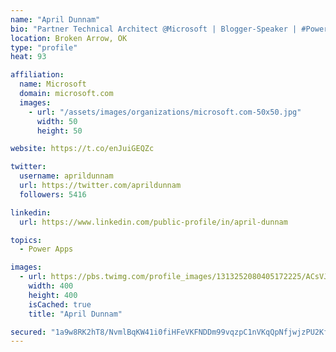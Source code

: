 ```yaml
---
name: "April Dunnam"
bio: "Partner Technical Architect @Microsoft | Blogger-Speaker | #PowerApps, #PowerAutomate, #Office365, #SharePoint | #WIT | #Karaoke Queen"
location: Broken Arrow, OK
type: "profile"
heat: 93

affiliation:
  name: Microsoft
  domain: microsoft.com
  images:
    - url: "/assets/images/organizations/microsoft.com-50x50.jpg"
      width: 50
      height: 50

website: https://t.co/enJuiGEQZc

twitter:
  username: aprildunnam
  url: https://twitter.com/aprildunnam
  followers: 5416

linkedin:
  url: https://www.linkedin.com/public-profile/in/april-dunnam

topics:
  - Power Apps

images:
  - url: https://pbs.twimg.com/profile_images/1313252080405172225/ACsVJFqU_400x400.jpg
    width: 400
    height: 400
    isCached: true
    title: "April Dunnam"

secured: "1a9w8RK2hT8/NvmlBqKW41i0fiHFeVKFNDDm99vqzpC1nVKqQpNfjwjzPU2KftmwaRA1w3uq7Wwt8h0llendf/qFKWW0pcIoM9HmjzAHS4314SfziwPMYByS0nfSunflQCW8hjuNfpASCEjlByhg53W5n4WoDAEoEOkRDbrkmLL1dINbjRwAsjIYOnCBpcmYSSZAViQ42DMwswhMjzE7COHYYSwVRzAYE7RI+Kahj0FkQ557QY5Cv9tkaxudRA3vvioibKbclT9gl4fxgk9MQ40ArlpTLIDjhmvfaQbJNYS0pJLw9yQ4cipFRq0AG7VxCTS6c3tDpf7q20Xf7aWYP/zK8lTCt4yUnhtFGn3V7OLaUKTgQb1NVpOif2TS1wJIwCC7yCtHmMvOh09RDAwOBI2kDVy3oX35mX02m3YqYjw=;zyGxyW/zKcLV+yVHetaoBg=="
---
```


